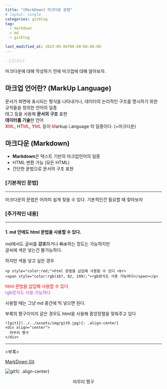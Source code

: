 ```yaml
---
title: "[MarkDown] 마크다운 문법"
# layout: single
categories: gitblog
tag: 
  - markdown
  - md
  - gitblog

last_modified_at: 2023-09-04T00:00:00-00:00
---
```


<p style="color:rgb(200, 200, 200);">- 230904</p>

마크다운에 대해 작성하기 전에 마크업에 대해 알아보자.

## 마크업 언어란? (MarkUp Language)

문서가 화면에 표시되는 형식을 나타내거나, 데이터의 논리적인 구조를 명시하기 위한 규칙들을 정의한 언어의 일종   
태그 등을 사용해 **문서의 구조** 표현   
**데이터를 기술**한 언어   
X<span style="color:red;">ML</span>, HT<span style="color:red;">ML</span>, Y<span style="color:red;">ML</span> 등이 <span style="color:red;">M</span>arkup <span style="color:red;">L</span>anguage 의 일종이다. (+마크다운)


## 마크다운 (Markdown)

  - **Markdown**은 텍스트 기반의 마크업언어의 일종
  - HTML 변환 가능 (모든 HTML)
  - 간단한 문법으로 문서의 구조 표현

### \[기본적인 문법\]
  ---

  마크다운의 문법은 어차피 쉽게 찾을 수 있다. 기본적인건 필요할 때 찾아보자

### \[추가적인 내용\]
  ---

#### 1. md 안에도 html 문법을 사용할 수 있다.

md에서도 글씨를 **강조**하거나 ~~취소~~하는 정도는 가능하지만   
글씨에 색은 넣는건 불가능하다.

하지만 색을 넣고 싶은 경우
```
<p style="color:red;">html 문법을 삽입해 사용할 수 있다 <br>
<span style="color:rgb(167, 82, 199);">rgb방식도 사용 가능하다</span></p>
```
<p style="color:red;">html 문법을 삽입해 사용할 수 있다 <br>
<span style="color:rgb(167, 82, 199);">rgb방식도 사용 가능하다</span></p>

사용할 때는 그냥 md 중간에 띡 넣으면 된다.

부록의 짱구이미지 같은 경우도 html을 사용해 중앙정렬을 맞춰주고 있다
```
![git1](../../assets/img/git0.jpg){: .align-center}
<div align="center">  
  마무리 짱구
</div>
```

---
\<부록\>    

[MarkDown Git](https://gist.github.com/ihoneymon/652be052a0727ad59601)

![git1](../../assets/img/git0.jpg){: .align-center}
<div align="center">  
  마무리 짱구
</div>

